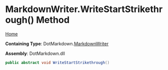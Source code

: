 <a name="_top"></a>

# MarkdownWriter\.WriteStartStrikethrough\(\) Method

[Home](../../../README.md#_top)

**Containing Type**: DotMarkdown\.[MarkdownWriter](../README.md#_top)

**Assembly**: DotMarkdown\.dll

```csharp
public abstract void WriteStartStrikethrough()
```

